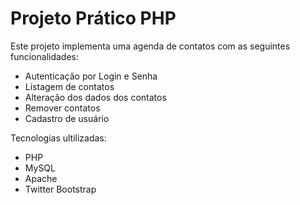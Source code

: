 # Projeto Prático PHP

Este projeto implementa uma agenda de contatos com as seguintes funcionalidades: 
 - Autenticação por Login e Senha
 - Listagem de contatos
 - Alteração dos dados dos contatos
 - Remover contatos
 - Cadastro de usuário
 
Tecnologias ultilizadas:
 - PHP
 - MySQL
 - Apache
 - Twitter Bootstrap

